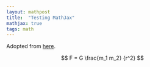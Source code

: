 ```yaml
---
layout: mathpost
title:  "Testing MathJax"
mathjax: true
tags: math
---
```

Adopted from [here](https://github.crookster.org/Adding-MathJAX-LaTeX-MathML-to-Jekyll/).

$$ F = G \frac{m_1 m_2} {r^2} $$
